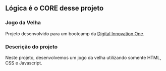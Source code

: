 ## Lógica é o CORE desse projeto

### Jogo da Velha

Projeto desenvolvido para um bootcamp da [Digital Innovation One](https://digitalinnovation.one).

### Descrição do projeto

Neste projeto, desenvolvemos um jogo da velha utilizando somente HTML, CSS e Javascript.





